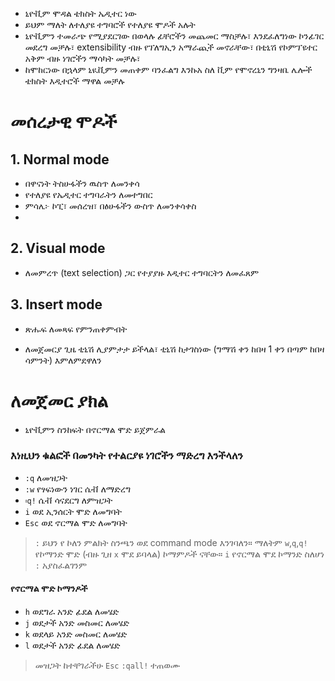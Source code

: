 - ኒዮቪም ሞዳል ቴክስት ኤዲተር ነው
- ይህም ማለት ለተለያዩ ተግባሮች የተለያዩ ሞዶች አሉት
- ኒዮቪምን ተመራጭ የሚያደርገው በወላሉ ፊቸሮችን መጨመር ማስቻሉ፣ እንደፈለግነው ኮንፊገር መደረግ መቻሉ፣ extensibility ብዙ የፕለግኢን አማራጪች መኖራቸው፣ በቲኒሽ የኮምፕዩተር አቅም ብዙ ነገሮችን ማሳካት መቻሉ፣ 
- ከሞከርነው በኋላም ኒዪቪምን መጠቀም ባንፈልግ እንኩአ ስለ ቪም የሞኖረኒን ግንዛቤ ሌሎች ቴክስት እዲተሮች ማዋል መቻሉ

# መሰረታዊ ሞዶች

## 1. Normal mode
- በዋናነት ትስሁፋችን ዉስጥ ለመንቀሳ
- የተለያዩ የኤዲተር ተግባራትን ለመተግበር
- ምሳሌ፦ ኮፒ፣ መሰረዝ፣ በፅሁፋችን ውስጥ ለመንቀሳቀስ
- 
## 2. Visual mode
- ለመምረጥ (text selection) ጋር የተያያዙ እዲተር ተግባርትን ለመፈጸም
## 3. Insert mode
- ጽሑፍ ለመጻፍ የምንጠቀምብት 

- ለመጀመርያ ጊዜ ቲኒሽ ሊያምታታ ይችላል፣ ቲኒሽ ከታገስነው (ግማሽ ቀን ከበዛ 1 ቀን በጣም ከበዛ ሳምንት) እምለምደዋለን
# ለመጀመር ያክል
- ኒዮቪምን ስንከፍት በኖርማል ሞድ ይጀምራል
### እነዚህን ቁልፎች በመንካት የተልርያዩ ነገሮችን ማድረግ እንችላለን
- `:q` ለመዝጋት
- `:w` የፃፍነውን ነገር ሴቭ ለማድረግ
- `፡q!` ሴቭ ሳናደርግ ለምዝጋት
- `i` ወደ ኢንሰርት ሞድ ለመግባት
- `Esc` ወደ ኖርማል ሞድ ለመግባት

> 	`:` ይህን የ ኮለን ምልክት ስንጫን ወደ command mode እንገባለን።  ማለትም `w`,`q`,`q!` የኮማንድ ሞድ (ብዙ ጊዘ `x` ሞደ ይባላል) ኮማምዶች ናቸው። `i` የኖርማል ሞደ ኮማንድ ስለሆነ `:` አያስፈልገንም

#### የኖርማል ሞድ ኮማንዶች
- `h` ወደግራ አንድ ፊደል ለመሄድ
- `j` ወደታች አንድ መስመር ለመሄድ
- `k` ወደላይ አንድ መስመር ለመሄድ
- `l` ወደታች አንድ ፊደል ለመሄድ

> መዝጋት ከተቸገራችሁ `Esc` `:qall!` ተጠወሙ

